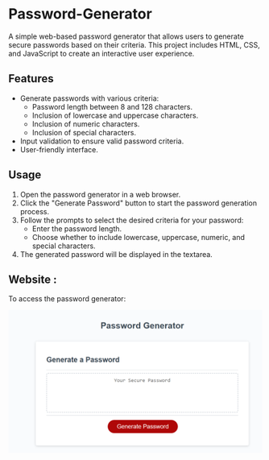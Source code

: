 # Password-Generator

A simple web-based password generator that allows users to generate secure passwords based on their criteria. This project includes HTML, CSS, and JavaScript to create an interactive user experience.

## Features

- Generate passwords with various criteria:
  - Password length between 8 and 128 characters.
  - Inclusion of lowercase and uppercase characters.
  - Inclusion of numeric characters.
  - Inclusion of special characters.
- Input validation to ensure valid password criteria.
- User-friendly interface.

## Usage

1. Open the password generator in a web browser.
2. Click the "Generate Password" button to start the password generation process.
3. Follow the prompts to select the desired criteria for your password:
   - Enter the password length.
   - Choose whether to include lowercase, uppercase, numeric, and special characters.
4. The generated password will be displayed in the textarea.

## Website :

To access the password generator: 

![Alt text](image.png)



